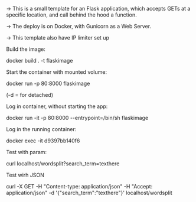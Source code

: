 -> This is a small template for an Flask application, which accepts GETs at a specific location, and call behind the hood a function.

-> The deploy is on Docker, with Gunicorn as a Web Server.

-> This template also have IP limiter set up

Build the image:

docker build . -t flaskimage


Start the container with mounted volume:

docker run -p 80:8000 flaskimage

(-d = for detached)


Log in container, without starting the app:

docker run -it -p 80:8000 --entrypoint=/bin/sh flaskimage


Log in the running container:

docker exec -it d9397bb140f6


Test with param:

curl localhost/wordsplit?search_term=texthere


Test wirh JSON

curl -X GET -H "Content-type: application/json" -H "Accept: application/json" -d '{"search_term":"texthere"}' localhost/wordsplit
